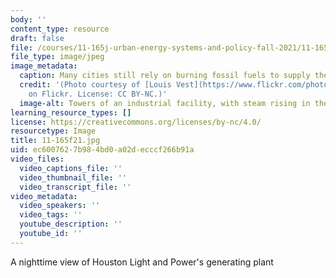 ```yaml
---
body: ''
content_type: resource
draft: false
file: /courses/11-165j-urban-energy-systems-and-policy-fall-2021/11-165f21.jpg
file_type: image/jpeg
image_metadata:
  caption: Many cities still rely on burning fossil fuels to supply their energy needs.
  credit: '(Photo courtesy of [Louis Vest](https://www.flickr.com/photos/oneeighteen/2283623421)
    on Flickr. License: CC BY-NC.)'
  image-alt: Towers of an industrial facility, with steam rising in the background.
learning_resource_types: []
license: https://creativecommons.org/licenses/by-nc/4.0/
resourcetype: Image
title: 11-165f21.jpg
uid: ec600762-7b98-4bd0-a02d-ecccf266b91a
video_files:
  video_captions_file: ''
  video_thumbnail_file: ''
  video_transcript_file: ''
video_metadata:
  video_speakers: ''
  video_tags: ''
  youtube_description: ''
  youtube_id: ''
---
```

A nighttime view of Houston Light and Power's generating plant